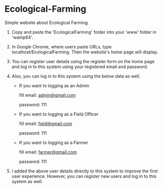# Ecological-Farming
Simple website about Ecological Farming.

1. Copy and paste the 'EcologicalFarming' folder into your 'www' folder in 'wamp64'.

2. In Google Chrome, where users paste URLs, type localhost/EcologicalFarming.
Then the website's home page will display.

3. You can register user details using the register form on the home page and log in to this system using your registered email and password.

4. Also, you can log in to this system using the below data as well. 

    - If  you want to logging as an Admin

        fill email:  admin@gmail.com

        password:  111

    - If  you want to logging as a Field Officer 

        fill     email:  field@gmail.com
        
        password:  111

    - If  you want to logging as a Farmer 

        fill     email:  farmer@gmail.com

        password:  111

5. I added the above user details directly to this system to improve the first user experience. 
However, you can register new users and log in to this system as well.
